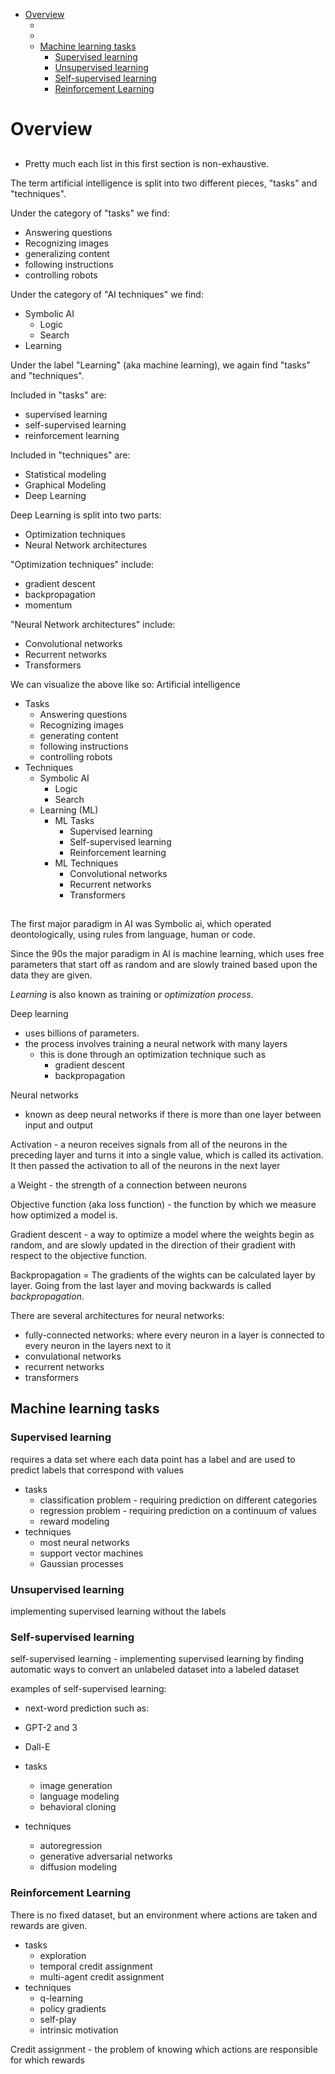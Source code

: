 - [Overview](#overview)
  - [](#)
  - [](#-1)
  - [Machine learning tasks](#machine-learning-tasks)
    - [Supervised learning](#supervised-learning)
    - [Unsupervised learning](#unsupervised-learning)
    - [Self-supervised learning](#self-supervised-learning)
    - [Reinforcement Learning](#reinforcement-learning)

# Overview
##

* Pretty much each list in this first section is non-exhaustive.

The term artificial intelligence is split into two different pieces, "tasks" and "techniques".

Under the category of "tasks" we find:
- Answering questions
- Recognizing images
- generalizing content
- following instructions
- controlling robots

Under the category of "AI techniques" we find:
- Symbolic AI
    - Logic
    - Search
- Learning

Under the label "Learning" (aka machine learning), we again find "tasks" and "techniques".

Included in "tasks" are:
- supervised learning
- self-supervised learning
- reinforcement learning

Included in "techniques" are:
- Statistical modeling
- Graphical Modeling
- Deep Learning

Deep Learning is split into two parts:
- Optimization techniques
- Neural Network architectures

"Optimization techniques" include:
- gradient descent
- backpropagation
- momentum

"Neural Network architectures" include:
- Convolutional networks
- Recurrent networks
- Transformers


We can visualize the above like so:
Artificial intelligence
  - Tasks
    - Answering questions
    - Recognizing images
    - generating content
    - following instructions
    - controlling robots
  - Techniques
    - Symbolic AI
      - Logic
      - Search
    - Learning (ML)
      - ML Tasks
        - Supervised learning
        - Self-supervised learning
        - Reinforcement learning
      - ML Techniques
        - Convolutional networks
        - Recurrent networks
        - Transformers

##

The first major paradigm in AI was Symbolic ai, which operated deontologically, using rules from language, human or code.

Since the 90s the major paradigm in AI is machine learning, which uses free parameters that start off as random and are slowly trained based upon the data they are given.

_Learning_ is also known as training or _optimization process_.

Deep learning
- uses billions of parameters.
- the process involves training a neural network with many layers
  - this is done through an optimization technique such as
    - gradient descent
    - backpropagation


Neural networks
- known as deep neural networks if there is more than one layer between input and output

Activation - a neuron receives signals from all of the neurons in the preceding layer and turns it into a single value, which is called its activation. It then passed the activation to all of the neurons in the next layer

a Weight - the strength of a connection between neurons

Objective function (aka loss function) - the function by which we measure how optimized a model is.

Gradient descent - a way to optimize a model where the weights begin as random, and are slowly updated in the direction of their gradient with respect to the objective function.

Backpropagation = The gradients of the wights can be calculated layer by layer. Going from the last layer and moving backwards is called *backpropagation*.

There are several architectures for neural networks:
  - fully-connected networks: where every neuron in a layer is connected to every neuron in the layers next to it
  - convulational networks
  - recurrent networks
  - transformers

## Machine learning tasks

### Supervised learning
requires a data set where each data point has a label and are used to predict labels that correspond with values
  - tasks
    - classification problem - requiring prediction on different categories
    - regression problem - requiring prediction on a continuum of values
    - reward modeling
  - techniques
    - most neural networks
    - support vector machines
    - Gaussian processes

### Unsupervised learning
implementing supervised learning without the labels
### Self-supervised learning
self-supervised learning - implementing supervised learning by finding automatic ways to convert an unlabeled dataset into a labeled dataset

examples of self-supervised learning:
  - next-word prediction such as:
  - GPT-2 and 3
  - Dall-E

- tasks
  - image generation
  - language modeling
  - behavioral cloning
- techniques
  - autoregression
  - generative adversarial networks
  - diffusion modeling

### Reinforcement Learning
There is no fixed dataset, but an environment where actions are taken and rewards are given.
- tasks
  - exploration
  - temporal credit assignment
  - multi-agent credit assignment
- techniques
  - q-learning
  - policy gradients
  - self-play
  - intrinsic motivation

Credit assignment - the problem of knowing which actions are responsible for which rewards
